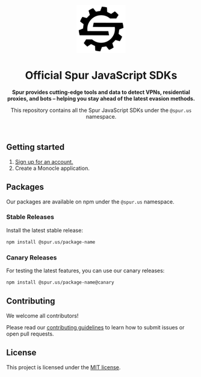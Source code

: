 <div align="center">
  <a href="https://spur.us">
    <picture>
      <source media="(prefers-color-scheme: dark)" srcset="docs/images/logo-dark-mode.svg">
      <img alt="Spur logo" src="docs/images/logo-light-mode.svg" height="128">
    </picture>
  </a>
  <br />
  <h1>Official Spur JavaScript SDKs</h1>
  <p>
    <strong>Spur provides cutting-edge tools and data to detect VPNs, residential proxies, and bots – helping you stay ahead of the latest evasion methods.</strong>
  </p>
  <p>
    This repository contains all the Spur JavaScript SDKs under the <code>@spur.us</code> namespace.
  </p>
</div>
<br />

## Getting started

1. [Sign up for an account.](https://app.spur.us/sign-up?utm_soure=github&utm_medium=spur_js_repo_readme)
2. Create a Monocle application.

## Packages

Our packages are available on npm under the `@spur.us` namespace.

### Stable Releases

Install the latest stable release:

```bash
npm install @spur.us/package-name
```

### Canary Releases

For testing the latest features, you can use our canary releases:

```bash
npm install @spur.us/package-name@canary
```

## Contributing

We welcome all contributors!

Please read our [contributing guidelines](https://github.com/spurintel/javascript/blob/main/docs/CONTRIBUTING.md) to learn how to submit issues or open pull requests.

## License

This project is licensed under the [MIT license](https://github.com/spurintel/javascript/blob/main/LICENSE).
